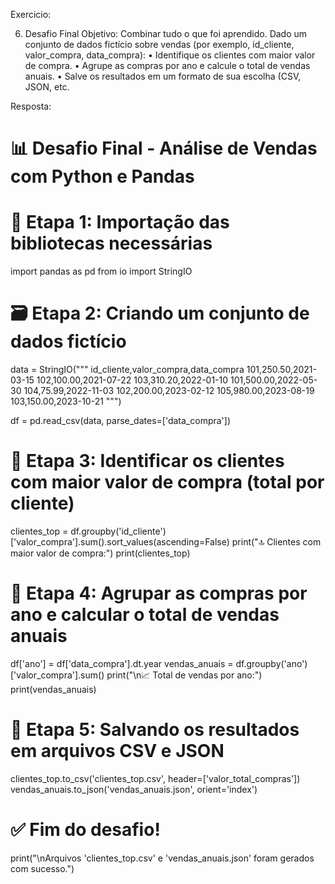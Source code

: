 Exercicio:

6. Desafio Final
Objetivo: Combinar tudo o que foi aprendido. Dado um conjunto de dados fictício 
sobre vendas (por exemplo, id_cliente, valor_compra, data_compra):
• Identifique os clientes com maior valor de compra.
• Agrupe as compras por ano e calcule o total de vendas anuais.
• Salve os resultados em um formato de sua escolha (CSV, JSON, etc.

Resposta:

# 📊 Desafio Final - Análise de Vendas com Python e Pandas

# 🔧 Etapa 1: Importação das bibliotecas necessárias
import pandas as pd
from io import StringIO

# 🗃️ Etapa 2: Criando um conjunto de dados fictício
data = StringIO("""
id_cliente,valor_compra,data_compra
101,250.50,2021-03-15
102,100.00,2021-07-22
103,310.20,2022-01-10
101,500.00,2022-05-30
104,75.99,2022-11-03
102,200.00,2023-02-12
105,980.00,2023-08-19
103,150.00,2023-10-21
""")

df = pd.read_csv(data, parse_dates=['data_compra'])

# 👑 Etapa 3: Identificar os clientes com maior valor de compra (total por cliente)
clientes_top = df.groupby('id_cliente')['valor_compra'].sum().sort_values(ascending=False)
print("🔝 Clientes com maior valor de compra:")
print(clientes_top)

# 📆 Etapa 4: Agrupar as compras por ano e calcular o total de vendas anuais
df['ano'] = df['data_compra'].dt.year
vendas_anuais = df.groupby('ano')['valor_compra'].sum()
print("\n📈 Total de vendas por ano:")
print(vendas_anuais)

# 💾 Etapa 5: Salvando os resultados em arquivos CSV e JSON
clientes_top.to_csv('clientes_top.csv', header=['valor_total_compras'])
vendas_anuais.to_json('vendas_anuais.json', orient='index')

# ✅ Fim do desafio!
print("\nArquivos 'clientes_top.csv' e 'vendas_anuais.json' foram gerados com sucesso.")
